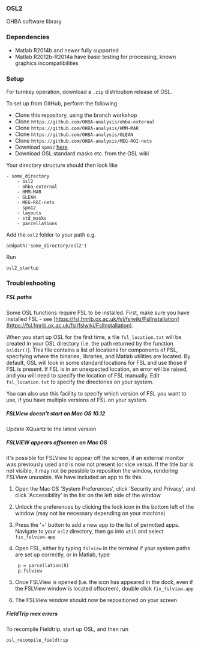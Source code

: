 ### OSL2

OHBA software library

### Dependencies

- Matlab R2014b and newer fully supported
- Matlab R2012b-R2014a have basic testing for processing, known graphics incompatibilities

### Setup

For turnkey operation, download a `.zip` distribution release of OSL.

To set up from GitHub, perform the following

- Clone this repository, using the branch workshop
- Clone `https://github.com/OHBA-analysis/ohba-external`
- Clone `https://github.com/OHBA-analysis/HMM-MAR`
- Clone `https://github.com/OHBA-analysis/GLEAN`
- Clone `https://github.com/OHBA-analysis/MEG-ROI-nets`
- Download `spm12` [here](http://www.fil.ion.ucl.ac.uk/spm/software/spm12/)
- Download OSL standard masks etc. from the OSL wiki

Your directory structure should then look like

	- some_directory
		- osl2
		- ohba-external
		- HMM-MAR
		- GLEAN
		- MEG-ROI-nets
		- spm12
		- layouts
		- std_masks
		- parcellations

Add the `osl2` folder to your path e.g.

	addpath('some_directory/osl2')

Run

	osl2_startup

### Troubleshooting

##### FSL paths

Some OSL functions require FSL to be installed. First, make sure you have installed FSL - see [https://fsl.fmrib.ox.ac.uk/fsl/fslwiki/FslInstallation](https://fsl.fmrib.ox.ac.uk/fsl/fslwiki/FslInstallation). 

When you start up OSL for the first time, a file `fsl_location.txt` will be created in your OSL directory (i.e. the path returned by the function `osldir()`). This file contains a list of locations for components of FSL, specifying where the binaries, libraries, and Matlab utilities are located. By default, OSL will look in some standard locations for FSL and use those if FSL is present. If FSL is in an unexpected location, an error will be raised, and you will need to specify the location of FSL manually. Edit `fsl_location.txt` to specify the directories on your system. 

You can also use this facility to specify which version of FSL you want to use, if you have multiple versions of FSL on your system.

##### FSLView doesn't start on Mac OS 10.12

Update XQuartz to the latest version

##### FSLVIEW appears offscreen on Mac OS

It's possible for FSLView to appear off the screen, if an external monitor was previously used and is now not present (or vice versa). If the title bar is not visible, it may not be possible to reposition the window, rendering FSLView unusable. We have included an app to fix this. 

1. Open the Mac OS 'System Preferences', click 'Security and Privacy', and click 'Accessibility' in the list on the left side of the window
2. Unlock the preferences by clicking the lock icon in the bottom left of the window (may not be necessary depending on your machine)
3. Press the '+' button to add a new app to the list of permitted apps. Navigate to your `osl2` directory, then go into `util` and select `fix_fslview.app`
4. Open FSL, either by typing `fslview` in the terminal if your system paths are set up correctly, or in Matlab, type

		p = parcellation(8)
		p.fslview

5. Once FSLView is opened (i.e. the icon has appeared in the dock, even if the FSLView window is located offscreen), double click `fix_fslview.app`
6. The FSLView window should now be repositioned on your screen


##### FieldTrip mex errors

To recompile Fieldtrip, start up OSL, and then run

	osl_recompile_fieldtrip


